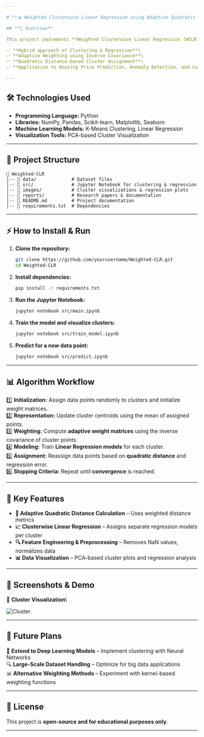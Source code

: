 ```yaml
---

# **📊 Weighted Clusterwise Linear Regression using Adaptive Quadratic Distance**

## **📌 Overview**

This project implements **Weighted Clusterwise Linear Regression (WCLR)** using an **Adaptive Quadratic Distance** metric. It combines clustering and regression by introducing adaptive weight matrices to enhance accuracy and interpretability.

✅ **Hybrid approach of Clustering & Regression**\
✅ **Adaptive Weighting using Inverse Covariance**\
✅ **Quadratic Distance-based Cluster Assignment**\
✅ **Application to Housing Price Prediction, Anomaly Detection, and Customer Segmentation**

---
```


## **🛠 Technologies Used**

- **Programming Language:** Python
- **Libraries:** NumPy, Pandas, Scikit-learn, Matplotlib, Seaborn
- **Machine Learning Models:** K-Means Clustering, Linear Regression
- **Visualization Tools:** PCA-based Cluster Visualization

---

## **📂 Project Structure**

```
📁 Weighted-CLR  
│-- 📂 data/             # Dataset files  
│-- 📂 src/              # Jupyter Notebook for clustering & regression  
│-- 📂 images/           # Cluster visualizations & regression plots  
│-- 📂 reports/          # Research papers & documentation  
│-- 📜 README.md         # Project documentation  
│-- 📜 requirements.txt  # Dependencies  
```

---

## **⚡ How to Install & Run**

1. **Clone the repository:**
   ```bash
   git clone https://github.com/yourusername/Weighted-CLR.git
   cd Weighted-CLR
   ```
2. **Install dependencies:**
   ```bash
   pip install -r requirements.txt
   ```
3. **Run the Jupyter Notebook:**
   ```bash
   jupyter notebook src/main.ipynb
   ```
4. **Train the model and visualize clusters:**
   ```bash
   jupyter notebook src/train_model.ipynb
   ```
5. **Predict for a new data point:**
   ```bash
   jupyter notebook src/predict.ipynb
   ```

---

## **📊 Algorithm Workflow**

1️⃣ **Initialization:** Assign data points randomly to clusters and initialize weight matrices.\
2️⃣ **Representation:** Update cluster centroids using the mean of assigned points.\
3️⃣ **Weighting:** Compute **adaptive weight matrices** using the inverse covariance of cluster points.\
4️⃣ **Modeling:** Train **Linear Regression models** for each cluster.\
5️⃣ **Assignment:** Reassign data points based on **quadratic distance** and regression error.\
6️⃣ **Stopping Criteria:** Repeat until **convergence** is reached.

---

## **🌟 Key Features**

- **📌 Adaptive Quadratic Distance Calculation** – Uses weighted distance metrics
- **📈 Clusterwise Linear Regression** – Assigns separate regression models per cluster
- **🔍 Feature Engineering & Preprocessing** – Removes NaN values, normalizes data
- **📊 Data Visualization** – PCA-based cluster plots and regression analysis

---

## **📸 Screenshots & Demo**

📌 **Cluster Visualization**\

![Cluster](images/filename.png).

---

## **📌 Future Plans**

🚀 **Extend to Deep Learning Models** – Implement clustering with Neural Networks\
🔍 **Large-Scale Dataset Handling** – Optimize for big data applications\
📊 **Alternative Weighting Methods** – Experiment with kernel-based weighting functions

---

## **📜 License**

This project is **open-source and for educational purposes only**.

---


